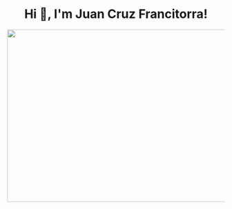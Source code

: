<h1 align="center">Hi 👋, I'm Juan Cruz Francitorra!</h1>
<div align="center">
  <img height="400" width="1000" src="https://i.imgflip.com/106kh2.jpg"  />
</div>

###
